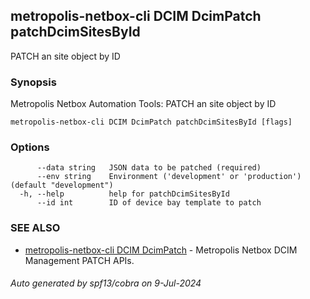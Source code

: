 ## metropolis-netbox-cli DCIM DcimPatch patchDcimSitesById

PATCH an site object by ID

### Synopsis


Metropolis Netbox Automation Tools:
  PATCH an site object by ID

```
metropolis-netbox-cli DCIM DcimPatch patchDcimSitesById [flags]
```

### Options

```
      --data string   JSON data to be patched (required)
      --env string    Environment ('development' or 'production') (default "development")
  -h, --help          help for patchDcimSitesById
      --id int        ID of device bay template to patch
```

### SEE ALSO

* [metropolis-netbox-cli DCIM DcimPatch]()	 - Metropolis Netbox DCIM Management PATCH APIs.

###### Auto generated by spf13/cobra on 9-Jul-2024
